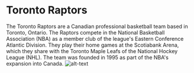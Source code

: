 # Toronto Raptors
The Toronto Raptors are a Canadian professional basketball team based in Toronto, Ontario. The Raptors compete in the National Basketball Association (NBA) as a member club of the league's Eastern Conference Atlantic Division. They play their home games at the Scotiabank Arena, which they share with the Toronto Maple Leafs of the National Hockey League (NHL). The team was founded in 1995 as part of the NBA's expansion into Canada.
![alt-text](https://nbasports.fandom.com/wiki/NBASPORTS?file=Toronto-Raptors-122.jpg)
